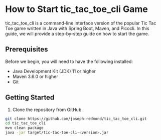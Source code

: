 # How to Start tic_tac_toe_cli Game

tic_tac_toe_cli is a command-line interface version of the popular Tic Tac Toe game written in Java with Spring Boot, Maven, and Picocli. In this guide, we will provide a step-by-step guide on how to start the game.

## Prerequisites

Before we begin, you will need to have the following installed:

- Java Development Kit (JDK) 11 or higher
- Maven 3.6.0 or higher
- Git

## Getting Started

1. Clone the repository from GitHub.

```bash
git clone https://github.com/joseph-redmond/tic_tac_toe_cli.git
cd tic_tac_toe_cli
mvn clean package
java -jar target/tic-tac-toe-cli-<version>.jar
